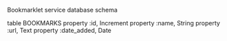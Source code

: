 Bookmarklet service database schema

table BOOKMARKS
	property :id, Increment
	property :name, String
	property :url, Text
	property :date_added, Date